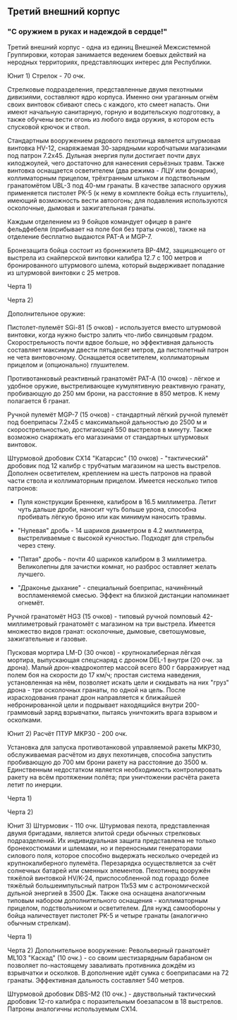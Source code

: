 ## Третий внешний корпус
### "С оружием в руках и надеждой в сердце!"

Третий внешний корпус - одна из единиц Внешней Межсистемной Группировки, которая занимается ведением боевых действий на неродных территориях, представляющих интерес для Республики. 


Юнит 1) Стрелок - 70 очк.

Стрелковые подразделения, представленные двумя пехотными дивизиями, составляют ядро корпуса. Именно они ураганным огнём своих винтовок сбивают спесь с каждого, кто смеет напасть. Они имеют начальную санитарную, горную и водительскую подготовку, а также обучены вести огонь из любого вида оружия, в котором есть спусковой крючок и ствол.

Стандартным вооружением рядового пехотинца является штурмовая винтовка HV-12, снаряжаемая 30-зарядными коробчатыми магазинами под патрон 7.2х45. Дульная энергия пули достигает почти двух килоджоулей, чего достаточно для нанесения серьёзных травм. Также винтовка оснащается осветителем (два режима - ЛЦУ или фонарик), коллиматорным прицелом, трёхгранным штыком и подствольным гранатомётом UBL-3 под 40-мм гранаты. В качестве запасного оружия применяется пистолет PK-5 (к нему в комплекте бойца есть глушитель), имеющий возможность вести автоогонь; для подавления используются осколочные, дымовая и зажигательная гранаты.

Каждым отделением из 9 бойцов командует офицер в ранге фельдфебеля (прибывает на поле боя без траты очков), также на отделение бесплатно выдаются PAT-A и MGP-7.

Бронезащита бойца состоит из бронежилета BP-4M2, защищающего от выстрела из снайперской винтовки калибра 12.7 с 100 метров и бронированного штурмового шлема, который выдерживает попадание из штурмовой винтовки с 25 метров. 

Черта 1)

Черта 2)

Дополнительное оружие:

Пистолет-пулемёт SGi-81 (5 очков) - используется вместо штурмовой винтовки, когда нужно быстро залить что-либо свинцовым градом. Скорострельность почти вдвое больше, но эффективная дальность составляет максимум двести пятьдесят метров, да пистолетный патрон не чета винтовочному. Оснащается осветителем, коллиматорным прицелом и (опционально) глушителем.

Противотанковый реактивный гранатомёт PAT-A (10 очков) - лёгкое и удобное оружие, выстреливающее кумулятивную реактивную гранату, пробивающую до 250 мм брони, на расстояние в 850 метров. К нему полагается 6 гранат.

Ручной пулемёт MGP-7 (15 очков) - стандартный лёгкий ручной пулемёт под боеприпасы 7.2х45 с максимальной дальностью до 2500 м и скорострельностью, достигающей 550 выстрелов в минуту. Также возможно снаряжать его магазинами от стандартных штурмовых винтовок.

Штурмовой дробовик CX14 "Катарсис" (10 очков) - "тактический" дробовик под 12 калибр с трубчатым магазином на шесть выстрелов. Дополнен осветителем, креплением на шесть патронов на правой части ствола и коллиматорным прицелом. Имеется несколько типов патронов:

* Пуля конструкции Бреннеке, калибром в 16.5 миллиметра. Летит чуть дальше дроби, наносит чуть больше урона, способна пробивать лёгкую броню или как минимум наносить травмы.

* "Нулевая" дробь - 14 шариков диаметром в 4.2 миллиметра, выстреливаемые с высокой кучностью. Подходят для стрельбы через стену.

* "Пятая" дробь - почти 40 шариков калибром в 3 миллиметра. Великолепны для зачистки комнат, но разброс оставляет желать лучшего.

* "Драконье дыхание" - специальный боеприпас, начинённый воспламеняемой смесью. Эффект на близкой дистанции напоминает огнемёт.

Ручной гранатомёт HG3 (15 очков) - типовый ручной помповый 42-миллиметровый гранатомёт с магазином на три выстрела. Имеется множество видов гранат: осколочные, дымовые, светошумовые, зажигательные и газовые.

Пусковая мортира LM-D (30 очков) - крупнокалиберная лёгкая мортира, выпускающая спецснаряд с дроном DEL-1 внутри (20 очк. за дрона). Малый дрон-квадрокоптер массой всего 800 г барражирует над полем боя на скорости до 17 км/ч; простая система наведения, установленная на нём, позволяет искать цели и скидывать на них "груз" дрона - три осколочных гранаты, по одной на цель. После израсходования гранат дрон направляется к ближайшей небронированной цели и подрывает находящийся внутри 200-граммовый заряд взрывчатки, пытаясь уничтожить врага взрывом и осколками.

Юнит 2) Расчёт ПТУР MKP30 - 200 очк.

Установка для запуска противотанковой управляемой ракеты MKP30, обслуживаемая расчётом из двух пехотинцев, способна запустить пробивающую до 700 мм брони ракету на расстояние до 3500 м. Единственным недостатком является необходимость контролировать ракету на всём протяжении полёта; при уничтожении расчёта ракета летит по инерции.

Черта 1)

Черта 2)

Юнит 3) Штурмовик - 110 очк.
Штурмовая пехота, представленная двумя бригадами, является элитой среди обычных стрелковых подразделений. Их индивидуальная защита представлена не только бронекостюмами и шлемами, но и переносными генераторами силового поля, которое способно выдержать несколько очередей из крупнокалиберного пулемёта. Перезарядка осуществляется за счёт солнечных батарей или сменных элементов.
Пехотинец вооружён тяжёлой винтовкой HV/K-24, приспособленной под гораздо более тяжёлый большеимпульсный патрон 11х53 мм с астрономической дульной энергией в 3500 Дж. Также она оснащена аналогичным типовым набором дополнительного оснащения - коллиматорным прицелом, подствольником и осветителем.
Для нужд самообороны у бойца наличествует пистолет PK-5 и четыре гранаты (аналогично обычным стрелкам).

Черта 1)

Черта 2)
Дополнительное вооружение:
Револьверный гранатомёт ML103 "Каскад" (10 очк.) - со своим шестизарядным барабаном он позволяет по-настоящему заваливать противника дождём из взрывчатки и осколков. В дополнение идёт сумка с боеприпасами на 72 гранаты. Эффективная дальность составляет 540 метров.

Штурмовой дробовик DBS-M2 (10 очк.) - двуствольный тактический дробовик 12-го калибра с поразительным боезапасом в 18 выстрелов. Патроны аналогичны используемым CX14.



